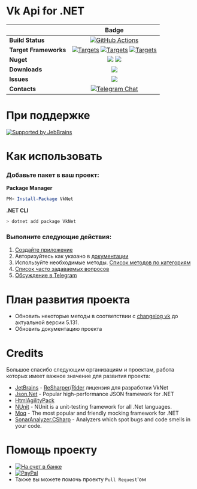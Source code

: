 # Vk Api for .NET

|                       |                                                                                                                                                                                            Badge                                                                                                                                                                                            |
|-----------------------|:-------------------------------------------------------------------------------------------------------------------------------------------------------------------------------------------------------------------------------------------------------------------------------------------------------------------------------------------------------------------------------------------:|
| **Build Status**      |                                                                                                                [![GitHub Actions](https://github.com/vknet/vk/actions/workflows/push.yml/badge.svg?branch=develop)](https://github.com/vknet/vk/actions/workflows/push.yml)                                                                                                                 |
| **Target Frameworks** | [![Targets](https://img.shields.io/badge/.NET%20Standard-2.0-green.svg)](https://docs.microsoft.com/ru-ru/dotnet/standard/net-standard) [![Targets](https://img.shields.io/badge/.NET%20-6-green.svg)](https://docs.microsoft.com/ru-ru/dotnet/core/introduction) [![Targets](https://img.shields.io/badge/.NET%20-7-green.svg)](https://docs.microsoft.com/ru-ru/dotnet/core/introduction) |
| **Nuget**             |                                                                                                [![](http://img.shields.io/nuget/v/VkNet.svg)](http://www.nuget.org/packages/VkNet) [![](http://img.shields.io/nuget/vpre/VkNet.svg)](http://www.nuget.org/packages/VkNet/#versions-body-tab)                                                                                                |
| **Downloads**         |                                                                                                                                                   [![](https://img.shields.io/nuget/dt/VkNet.svg)](https://www.nuget.org/packages/VkNet/)                                                                                                                                                   |
| **Issues**            |                                                                                                                                                [![](https://img.shields.io/github/issues/VkNet/Vk.svg)](https://github.com/vknet/vk/issues)                                                                                                                                                 |
| **Contacts**          |                                                                                                                                              [![Telegram Chat](https://img.shields.io/badge/Chat-Telegram-0F80C1.svg)](https://t.me/VkDotNet)                                                                                                                                               |

# При поддержке

[![Supported by JebBrains](https://raw.githubusercontent.com/vknet/vk/master/.github/jetbrains_logo.png)](https://www.jetbrains.com/)

# Как использовать

### Добавьте пакет в ваш проект:

**Package Manager**

``` powershell
PM> Install-Package VkNet
```

**.NET CLI**

``` bash
> dotnet add package VkNet
```

### Выполните следующие действия:

1. [Создайте приложение](https://vk.ru/editapp?act=create)
2. Авторизуйтесь как указано в [документации](https://vknet.github.io/vk/authorize/)
3. Используйте необходимые методы. [Список методов по категориям](https://vknet.github.io/vk/)
4. [Список часто задаваемых вопросов](https://github.com/vknet/vk/wiki/FAQ)
5. [Обсуждение в Telegram](https://t.me/VkDotNet)

# План развития проекта

- Обновить некоторые методы в соответствии с [changelog vk](https://dev.vk.ru/reference/versions) до актуальной версии
  5.131.
- Обновить документацию проекта

# Credits

Большое спасибо следующим организациям и проектам, работа которых имеет важное значение для развития проекта:

- [JetBrains](http://www.jetbrains.com/) - [ReSharper](http://www.jetbrains.com/resharper)/[Rider](https://www.jetbrains.com/rider/)
  лицензия для разработки VkNet
- [Json.Net](http://www.newtonsoft.com/json) - Popular high-performance JSON framework for .NET
- [HtmlAgilityPack](http://html-agility-pack.net/)
- [NUnit](http://www.nunit.org/) - NUnit is a unit-testing framework for all .Net languages.
- [Moq](https://github.com/moq/moq4) - The most popular and friendly mocking framework for .NET
- [SonarAnalyzer.CSharp](https://www.sonarlint.org/visualstudio/) - Analyzers which spot bugs and code smells in your
  code.

# Помощь проекту

- [![На счет в банке](https://bpurl.biz/Jb)](https://money.alfabank.ru/p2p/web/transfer/minyutin)
- [![PayPal](https://img.shields.io/badge/PayPal-donate-red.svg)](https://www.paypal.me/InyutinMaxim)
- Также вы можете помочь проекту `Pull Request`'ом
